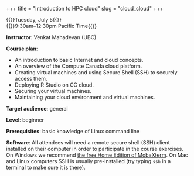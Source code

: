 +++
title = "Introduction to HPC cloud"
slug = "cloud_cloud"
+++

{{<cor>}}Tuesday, July 5{{</cor>}}\
{{<cgr>}}9:30am–12:30pm Pacific Time{{</cgr>}}

**Instructor**: Venkat Mahadevan (UBC)

**Course plan**:

- An introduction to basic Internet and cloud concepts.
- An overview of the Compute Canada cloud platform.
- Creating virtual machines and using Secure Shell (SSH) to securely access them.
- Deploying R Studio on CC cloud.
- Securing your virtual machines.
- Maintaining your cloud environment and virtual machines.

**Target audience**: general

**Level**: beginner

**Prerequisites**: basic knowledge of Linux command line

**Software**: All attendees will need a remote secure shell (SSH) client installed on their computer in order to
participate in the course exercises. On Windows we recommend
[the free Home Edition of MobaXterm](https://mobaxterm.mobatek.net/download.html). On Mac and Linux computers SSH is
usually pre-installed (try typing `ssh` in a terminal to make sure it is there).

<!-- You can download the workshop slides [here](../../slides/cloud.pdf). -->

<!-- {{<cor>}}Zoom{{</cor>}} {{<s>}} {{<cgr>}}9:00am-12:00pm Pacific{{</cgr>}} \ -->
<!-- {{<nolinktitle>}}Live session in 30-40 min presentation blocks{{</nolinktitle>}} -->

<!-- <\!-- last year https://wgschool.netlify.app/cloud -\-> -->

<!-- #### Creating and Connecting to an instance on Arbutus (MacOS) -->

<!-- {{< yt -bDE_f--SN8 63 >}} -->

<!-- #### Creating and Connecting to an instance on Arbutus (Windows and MobaXterm) -->

<!-- {{< yt 3Yia9_464yY 63 >}} -->

<!-- #### Installing RStudio -->

<!-- {{< yt hMkCT0mcb6s 63 >}} -->
